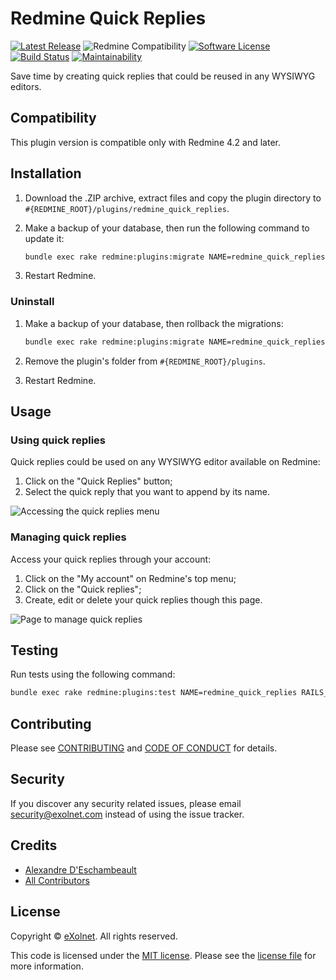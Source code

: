 # Redmine Quick Replies

[![Latest Release](https://img.shields.io/github/release/eXolnet/redmine_quick_replies.svg?style=flat-square)](https://github.com/eXolnet/redmine_quick_replies/releases)
![Redmine Compatibility](https://img.shields.io/static/v1?label=redmine&message=4.2.x-5.1.x&color=blue&style=flat-square)
[![Software License](https://img.shields.io/badge/license-MIT-8469ad.svg?style=flat-square)](LICENSE)
[![Build Status](https://img.shields.io/github/actions/workflow/status/eXolnet/redmine_quick_replies/tests.yml?label=tests&style=flat-square)](https://github.com/eXolnet/redmine_quick_replies/actions?query=workflow%3Atests)
[![Maintainability](https://api.codeclimate.com/v1/badges/3789abac23b73a9bf71b/maintainability)](https://codeclimate.com/github/eXolnet/redmine_quick_replies/maintainability)

Save time by creating quick replies that could be reused in any WYSIWYG editors.

## Compatibility

This plugin version is compatible only with Redmine 4.2 and later.

## Installation

1. Download the .ZIP archive, extract files and copy the plugin directory to `#{REDMINE_ROOT}/plugins/redmine_quick_replies`.

2. Make a backup of your database, then run the following command to update it:

    ```bash
    bundle exec rake redmine:plugins:migrate NAME=redmine_quick_replies RAILS_ENV=production
    ```

3. Restart Redmine.

### Uninstall

1. Make a backup of your database, then rollback the migrations:

    ```bash
    bundle exec rake redmine:plugins:migrate NAME=redmine_quick_replies VERSION=0 RAILS_ENV=production
    ```

2. Remove the plugin's folder from `#{REDMINE_ROOT}/plugins`.

3. Restart Redmine.

## Usage

### Using quick replies

Quick replies could be used on any WYSIWYG editor available on Redmine:

1. Click on the "Quick Replies" button;
2. Select the quick reply that you want to append by its name.

![Accessing the quick replies menu](https://github.com/eXolnet/redmine_quick_replies/blob/master/doc/images/access-quick-replies.png?raw=true)

### Managing quick replies

Access your quick replies through your account:

1. Click on the "My account" on Redmine's top menu;
2. Click on the "Quick replies";
3. Create, edit or delete your quick replies though this page.

![Page to manage quick replies](https://github.com/eXolnet/redmine_quick_replies/blob/master/doc/images/managing-quick-replies.png?raw=true)

## Testing

Run tests using the following command:

```bash
bundle exec rake redmine:plugins:test NAME=redmine_quick_replies RAILS_ENV=test
```

## Contributing

Please see [CONTRIBUTING](CONTRIBUTING.md) and [CODE OF CONDUCT](CODE_OF_CONDUCT.md) for details.

## Security

If you discover any security related issues, please email security@exolnet.com instead of using the issue tracker.

## Credits

- [Alexandre D'Eschambeault](https://github.com/xel1045)
- [All Contributors](../../contributors)

## License

Copyright © [eXolnet](https://www.exolnet.com). All rights reserved.

This code is licensed under the [MIT license](http://choosealicense.com/licenses/mit/).
Please see the [license file](LICENSE) for more information.
